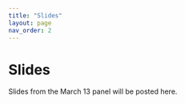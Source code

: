 ```yaml
---
title: "Slides"
layout: page
nav_order: 2
---
```


# Slides

Slides from the March 13 panel will be posted here.